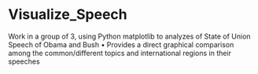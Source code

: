 # Visualize_Speech
Work in a group of 3, using Python matplotlib to analyzes of State of Union Speech of Obama and Bush • Provides a direct graphical comparison among the common/different topics and international regions in their speeches
